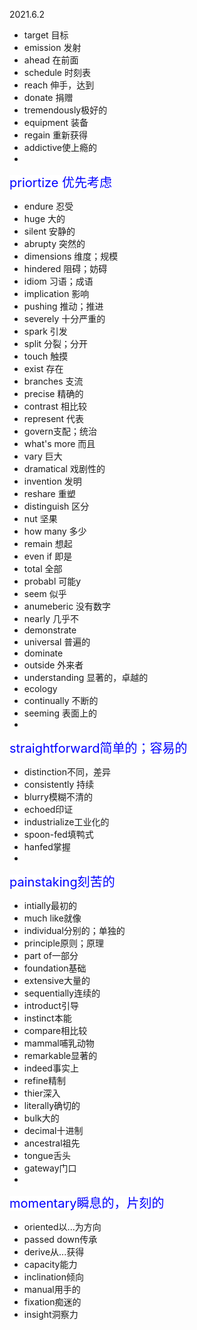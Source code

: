 2021.6.2

- target 目标
- emission 发射
- ahead 在前面
- schedule 时刻表
- reach 伸手，达到
- donate 捐赠
- tremendously极好的
- equipment 装备
- regain 重新获得
- addictive使上瘾的
- <font style='color:blue;font-size:20px;background:white'>
priortize 优先考虑
</font>
- endure 忍受
- huge 大的
- silent 安静的
- abrupty 突然的
- dimensions 维度；规模
- hindered 阻碍；妨碍
- idiom 习语；成语
- implication 影响
- pushing 推动；推进
- severely 十分严重的
- spark 引发
- split 分裂；分开
- touch 触摸
- exist 存在
- branches 支流
- precise 精确的
- contrast 相比较
- represent 代表
- govern支配；统治
- what's more 而且
- vary 巨大
- dramatical 戏剧性的
- invention 发明
- reshare 重塑
- distinguish 区分
- nut 坚果
- how many 多少
- remain 想起
- even if 即是
- total 全部
- probabl 可能y
- seem 似乎
- anumeberic 没有数字
- nearly 几乎不
- demonstrate
- universal 普遍的
- dominate
- outside 外来者
- understanding 显著的，卓越的
- ecology
- continually 不断的
- seeming 表面上的
- <font style='color:blue;font-size:20px;background:white'>
straightforward简单的；容易的
</font>

- distinction不同，差异
- consistently 持续
- blurry模糊不清的
- echoed印证
- industrialize工业化的
- spoon-fed填鸭式
- hanfed掌握
- <font style='color:blue;font-size:20px;background:white'>
painstaking刻苦的
</font>
- intially最初的
- much like就像
- individual分别的；单独的
- principle原则；原理
- part of一部分
- foundation基础
- extensive大量的
- sequentially连续的
- introduct引导
- instinct本能
- compare相比较
- mammal哺乳动物
- remarkable显著的
- indeed事实上
- refine精制
- thier深入
- literally确切的
- bulk大的
- decimal十进制
- ancestral祖先
- tongue舌头
- gateway门口
- <font style='color:blue;font-size:20px;background:white'>
momentary瞬息的，片刻的
</font>
- oriented以...为方向
- passed down传承
- derive从...获得
- capacity能力
- inclination倾向
- manual用手的
- fixation痴迷的
- insight洞察力
